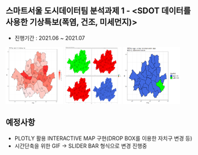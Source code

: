 
## 스마트서울 도시데이터팀 분석과제 1 - <SDOT 데이터를 사용한 기상특보(폭염, 건조, 미세먼지)>
 - 진행기간 : 2021.06 ~ 2021.07 




<img src="https://github.com/hoheer/weatherINFO_VIisualize/blob/main/image/2021%EB%85%84%20%EA%B8%B0%EC%98%A8.png" width="30%" height="20%" title="px(200)" alt="RubberDuck"></img>
<img src="https://github.com/hoheer/weatherINFO_VIisualize/blob/main/image/2021%EB%85%84%20%EC%9D%BC%EB%B3%84%EB%AF%B8%EC%84%B8%EB%A8%BC%EC%A7%80.png" width="30%" height="20%" title="px(200)" alt="RubberDuck"></img>
<img src="https://github.com/hoheer/weatherINFO_VIisualize/blob/main/image/2020%EB%AF%B8%EC%84%B8%EC%9B%80.gif" width="30%" height="20%" title="px(200)" alt="RubberDuck"></img>


## 예정사항
 - PLOTLY 활용 INTERACTIVE MAP 구현(DROP BOX를 이용한 자치구 변경 등)
 - 시간단축을 위한 GIF -> SLIDER BAR 형식으로 변경 진행중

